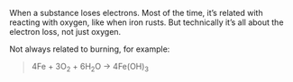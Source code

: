 When a substance loses electrons. Most of the time, it’s related with reacting with oxygen, like when iron rusts. But technically it’s all about the electron loss, not just oxygen.

Not always related to burning, for example:

> 4Fe + 3O<sub>2</sub>​ + 6H<sub>2</sub>​O → 4Fe(OH)<sub>3</sub>​
